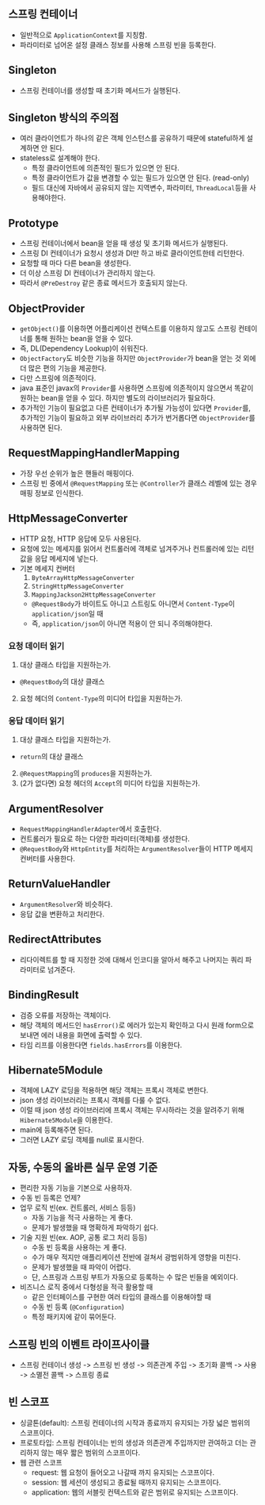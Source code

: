 ## 스프링 컨테이너
- 일반적으로 `ApplicationContext`를 지칭함.
- 파라미터로 넘어온 설정 클래스 정보를 사용해 스프링 빈을 등록한다.

## Singleton
- 스프링 컨테이너를 생성할 때 초기화 메서드가 실행된다.

## Singleton 방식의 주의점
- 여러 클라이언트가 하나의 같은 객체 인스턴스를 공유하기 때문에 stateful하게 설계하면 안 된다.
- stateless로 설계해야 한다.
  - 특정 클라이언트에 의존적인 필드가 있으면 안 된다.
  - 특정 클라이언트가 값을 변경할 수 있는 필드가 있으면 안 된다. (read-only)
  - 필드 대신에 자바에서 공유되지 않는 지역변수, 파라미터, `ThreadLocal`등을 사용해야한다.

## Prototype
- 스프링 컨테이너에서 bean을 얻을 때 생성 및 초기화 메서드가 실행된다.
- 스프링 DI 컨테이너가 요청시 생성과 DI만 하고 바로 클라이언트한테 리턴한다.
- 요청할 때 마다 다른 bean을 생성한다.
- 더 이상 스프링 DI 컨테이너가 관리하지 않는다.
- 따라서 `@PreDestroy` 같은 종료 메서드가 호출되지 않는다.

## ObjectProvider
- `getObject()`를 이용하면 어플리케이션 컨텍스트를 이용하지 않고도 스프링 컨테이너를 통해 원하는 bean을 얻을 수 있다.
- 즉, DL(Dependency Lookup)이 쉬워진다.
- `ObjectFactory`도 비슷한 기능을 하지만 `ObjectProvider`가 bean을 얻는 것 외에 더 많은 편의 기능을 제공한다.
- 다만 스프링에 의존적이다.
- java 표준인 javax의 `Provider`를 사용하면 스프링에 의존적이지 않으면서 똑같이 원하는 bean을 얻을 수 있다. 하지만 별도의 라이브러리가 필요하다.
- 추가적인 기능이 필요없고 다른 컨테이너가 추가될 가능성이 있다면 `Provider`를, 추가적인 기능이 필요하고 외부 라이브러리 추가가 번거롭다면 `ObjectProvider`를 사용하면 된다.

## RequestMappingHandlerMapping
- 가장 우선 순위가 높은 핸들러 매핑이다.
- 스프링 빈 중에서 `@RequestMapping` 또는 `@Controller`가 클래스 레벨에 있는 경우 매핑 정보로 인식한다.

## HttpMessageConverter
- HTTP 요청, HTTP 응답에 모두 사용된다.
- 요청에 있는 메세지를 읽어서 컨트롤러에 객체로 넘겨주거나 컨트롤러에 있는 리턴값을 응답 메세지에 넣는다.
- 기본 메세지 컨버터
  1. `ByteArrayHttpMessageConverter`
  2. `StringHttpMessageConverter`
  3. `MappingJackson2HttpMessageConverter`
    - `@RequestBody`가 바이트도 아니고 스트링도 아니면서 `Content-Type`이 `application/json`일 때
    - 즉, `application/json`이 아니면 적용이 안 되니 주의해야한다.

### 요청 데이터 읽기
1. 대상 클래스 타입을 지원하는가.
  - `@RequestBody`의 대상 클래스
2. 요청 헤더의 `Content-Type`의 미디어 타입을 지원하는가.

### 응답 데이터 읽기
1. 대상 클래스 타입을 지원하는가.
  - `return`의 대상 클래스
2. `@RequestMapping`의 `produces`을 지원하는가.
3. (2가 없다면) 요청 헤더의 `Accept`의 미디어 타입을 지원하는가.

## ArgumentResolver
- `RequestMappingHandlerAdapter`에서 호출한다.
- 컨트롤러가 필요로 하는 다양한 파라미터(객체)를 생성한다.
- `@RequestBody`와 `HttpEntity`를 처리하는 `ArgumentResolver`들이 HTTP 메세지 컨버터를 사용한다.

## ReturnValueHandler
- `ArgumentResolver`와 비슷하다.
- 응답 값을 변환하고 처리한다.

## RedirectAttributes
- 리다이렉트를 할 때 지정한 것에 대해서 인코디을 알아서 해주고 나머지는 쿼리 파라미터로 넘겨준다.

## BindingResult
- 검증 오류를 저장하는 객체이다.
- 해당 객체의 메서드인 `hasError()`로 에러가 있는지 확인하고 다시 원래 form으로 보내면 에러 내용을 화면에 출력할 수 있다.
- 타임 리프를 이용한다면 `fields.hasErrors`를 이용한다.

## Hibernate5Module
- 객체에 LAZY 로딩을 적용하면 해당 객체는 프록시 객체로 변한다.
- json 생성 라이브러리는 프록시 객체를 다룰 수 없다.
- 이럴 때 json 생성 라이브러리에 프록시 객체는 무시하라는 것을 알려주기 위해 `Hibernate5Module`을 이용한다.
- main에 등록해주면 된다.
- 그러면 LAZY 로딩 객체를 null로 표시한다.

## 자동, 수동의 올바른 실무 운영 기준
- 편리한 자동 기능을 기본으로 사용하자.
- 수동 빈 등록은 언제?
- 업무 로직 빈(ex. 컨트롤러, 서비스 등등)
  - 자동 기능을 적극 사용하는 게 좋다.
  - 문제가 발생했을 때 명확하게 파악하기 쉽다.
- 기술 지원 빈(ex. AOP, 공통 로그 처리 등등)
  - 수동 빈 등록을 사용하는 게 좋다.
  - 수가 매우 적지만 애플리케이션 전반에 걸쳐서 광범위하게 영향을 미친다.
  - 문제가 발생했을 때 파악이 어렵다.
  - 단, 스프링과 스프링 부트가 자동으로 등록하는 수 많은 빈들을 예외이다.
- 비즈니스 로직 중에서 다형성을 적극 활용할 때
  - 같은 인터페이스를 구현한 여러 타입의 클래스를 이용해야할 때
  - 수동 빈 등록 (`@Configuration`)
  - 특정 패키지에 같이 묶어둔다.

## 스프링 빈의 이벤트 라이프사이클
- 스프링 컨테이너 생성 -> 스프링 빈 생성 -> 의존관계 주입 -> 초기화 콜백 -> 사용 -> 소멸전 콜백 -> 스프링 종료

## 빈 스코프
- 싱글톤(default): 스프링 컨테이너의 시작과 종료까지 유지되는 가장 넓은 범위의 스코프이다.
- 프로토타입: 스프링 컨테이너는 빈의 생성과 의존관계 주입까지만 관여하고 더는 관리하지 않는 매우 짧은 범위의 스코프이다.
- 웹 관련 스코프
  - request: 웹 요청이 들어오고 나갈때 까지 유지되는 스코프이다.
  - session: 웹 세션이 생성되고 종료될 때까지 유지되는 스코프이다.
  - application: 웹의 서블릿 컨텍스트와 같은 범위로 유지되는 스코프이다.
